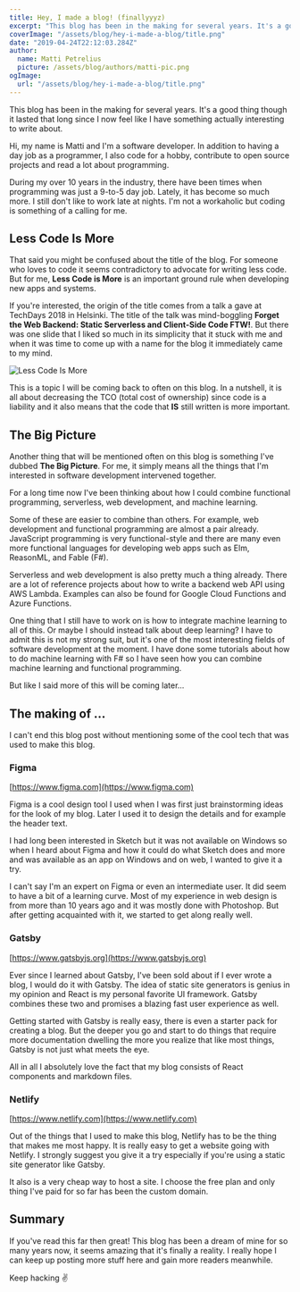 ```yaml
---
title: Hey, I made a blog! (finallyyyz)
excerpt: "This blog has been in the making for several years. It's a good thing though it lasted that long since I now feel like I have something actually interesting to write about."
coverImage: "/assets/blog/hey-i-made-a-blog/title.png"
date: "2019-04-24T22:12:03.284Z"
author:
  name: Matti Petrelius
  picture: /assets/blog/authors/matti-pic.png
ogImage:
  url: "/assets/blog/hey-i-made-a-blog/title.png"
---
```


This blog has been in the making for several years. It's a good thing though it lasted that long since I now feel like I have something actually interesting to write about.

Hi, my name is Matti and I'm a software developer. In addition to having a day job as a programmer, I also code for a hobby, contribute to open source projects and read a lot about programming.

During my over 10 years in the industry, there have been times when programming was just a 9-to-5 day job. Lately, it has become so much more. I still don't like to work late at nights. I'm not a workaholic but coding is something of a calling for me.

## Less Code Is More

That said you might be confused about the title of the blog. For someone who loves to code it seems contradictory to advocate for writing less code. But for me, **Less Code is More** is an important ground rule when developing new apps and systems.

If you're interested, the origin of the title comes from a talk a gave at TechDays 2018 in Helsinki. The title of the talk was mind-boggling **Forget the Web Backend: Static Serverless and Client-Side Code FTW!**. But there was one slide that I liked so much in its simplicity that it stuck with me and when it was time to come up with a name for the blog it immediately came to my mind.

![Less Code Is More](/assets/blog/hey-i-made-a-blog/title.png)

This is a topic I will be coming back to often on this blog. In a nutshell, it is all about decreasing the TCO (total cost of ownership) since code is a liability and it also means that the code that **IS** still written is more important.

## The Big Picture

Another thing that will be mentioned often on this blog is something I've dubbed **The Big Picture**. For me, it simply means all the things that I'm interested in software development intervened together.

For a long time now I've been thinking about how I could combine functional programming, serverless, web development, and machine learning.

Some of these are easier to combine than others. For example, web development and functional programming are almost a pair already. JavaScript programming is very functional-style and there are many even more functional languages for developing web apps such as Elm, ReasonML, and Fable (F#).

Serverless and web development is also pretty much a thing already. There are a lot of reference projects about how to write a backend web API using AWS Lambda. Examples can also be found for Google Cloud Functions and Azure Functions.

One thing that I still have to work on is how to integrate machine learning to all of this. Or maybe I should instead talk about deep learning? I have to admit this is not my strong suit, but it's one of the most interesting fields of software development at the moment. I have done some tutorials about how to do machine learning with F# so I have seen how you can combine machine learning and functional programming.

But like I said more of this will be coming later...

## The making of ...

I can't end this blog post without mentioning some of the cool tech that was used to make this blog.

### Figma

[https://www.figma.com](https://www.figma.com)

Figma is a cool design tool I used when I was first just brainstorming ideas for the look of my blog. Later I used it to design the details and for example the header text.

I had long been interested in Sketch but it was not available on Windows so when I heard about Figma and how it could do what Sketch does and more and was available as an app on Windows and on web, I wanted to give it a try.

I can't say I'm an expert on Figma or even an intermediate user. It did seem to have a bit of a learning curve. Most of my experience in web design is from more than 10 years ago and it was mostly done with Photoshop. But after getting acquainted with it, we started to get along really well.

### Gatsby

[https://www.gatsbyjs.org](https://www.gatsbyjs.org)

Ever since I learned about Gatsby, I've been sold about if I ever wrote a blog, I would do it with Gatsby. The idea of static site generators is genius in my opinion and React is my personal favorite UI framework. Gatsby combines these two and promises a blazing fast user experience as well.

Getting started with Gatsby is really easy, there is even a starter pack for creating a blog. But the deeper you go and start to do things that require more documentation dwelling the more you realize that like most things, Gatsby is not just what meets the eye.

All in all I absolutely love the fact that my blog consists of React components and markdown files.

### Netlify

[https://www.netlify.com](https://www.netlify.com)

Out of the things that I used to make this blog, Netlify has to be the thing that makes me most happy. It is really easy to get a website going with Netlify. I strongly suggest you give it a try especially if you're using a static site generator like Gatsby.

It also is a very cheap way to host a site. I choose the free plan and only thing I've paid for so far has been the custom domain.

## Summary

If you've read this far then great! This blog has been a dream of mine for so many years now, it seems amazing that it's finally a reality. I really hope I can keep up posting more stuff here and gain more readers meanwhile.

Keep hacking ✌

